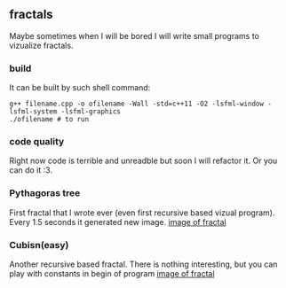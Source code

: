 ## fractals
Maybe sometimes when I will be bored I will write small programs to vizualize fractals.

### build
It can be built by such shell command:
```shell
g++ filename.cpp -o ofilename -Wall -std=c++11 -O2 -lsfml-window -lsfml-system -lsfml-graphics
./ofilename # to run
```

### code quality
Right now code is terrible and unreadble but soon I will refactor it. Or you can do it :3.

### Pythagoras tree
First fractal that I wrote ever (even first recursive based vizual program). Every 1.5 seconds it generated new image.
[image of fractal]()

### Cubisn(easy)
Another recursive based fractal. There is nothing interesting, but you can play with constants in begin of program
[image of fractal]()

